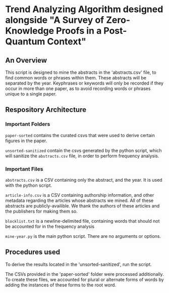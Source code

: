 # Trend Analyzing Algorithm designed alongside "A Survey of Zero-Knowledge Proofs in a Post-Quantum Context"
## An Overview
This script is designed to mine the abstracts in the 'abstracts.csv' file, to find common words or phrases within them. These abstracts will be separated by the year. Keyphrases or keywords will only be recorded if they occur in more than one paper, as to avoid recording words or phrases unique to a single paper. 

## Respository Architecture

### Important Folders
`paper-sorted` contains the curated csvs that were used to derive certain figures in the paper.

`unsorted-sanitized` contain the csvs generated by the python script, which will sanitize the `abstracts.csv` file, in order to perform frequency analysis.

### Important Files

`abstracts.csv` is a CSV containing only the abstract, and the year. It is used with the python script.

`article-info.csv` is a CSV containing authorship information, and other metadata regarding the articles whose abstracts we mined. All of these abstracts are publicly-availible. We thank the authors of these articles and the publishers for making them so. 

`blocklist.txt` is a newline-delimited file, containing words that should not be accounted for in the frequency analysis

`mine-year.py` is the main python script. There are no arguments or options.


## Procedures used
To derive the results located in the 'unsorted-sanitized', run the script. 

The CSVs provided in the 'paper-sorted' folder were processed additionally. To create these files, we accounted for plural or alternate forms of words by adding the instances of these forms to the root word. 
